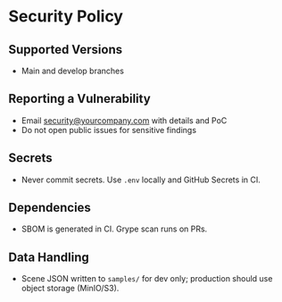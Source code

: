 # Security Policy

## Supported Versions
- Main and develop branches

## Reporting a Vulnerability
- Email security@yourcompany.com with details and PoC
- Do not open public issues for sensitive findings

## Secrets
- Never commit secrets. Use `.env` locally and GitHub Secrets in CI.

## Dependencies
- SBOM is generated in CI. Grype scan runs on PRs.

## Data Handling
- Scene JSON written to `samples/` for dev only; production should use object storage (MinIO/S3).
